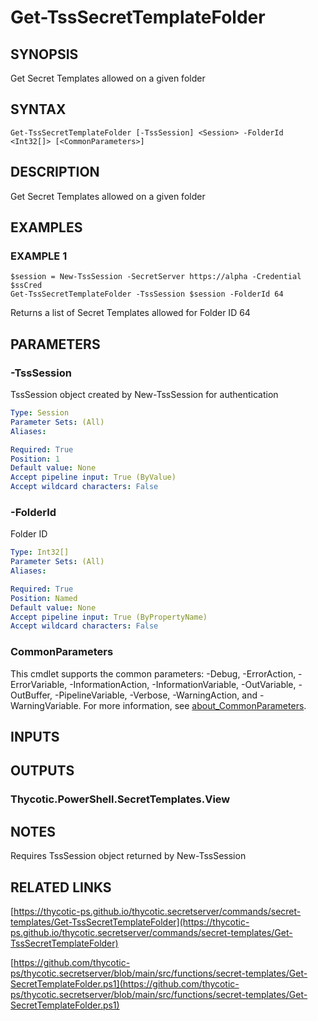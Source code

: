 # Get-TssSecretTemplateFolder

## SYNOPSIS
Get Secret Templates allowed on a given folder

## SYNTAX

```
Get-TssSecretTemplateFolder [-TssSession] <Session> -FolderId <Int32[]> [<CommonParameters>]
```

## DESCRIPTION
Get Secret Templates allowed on a given folder

## EXAMPLES

### EXAMPLE 1
```
$session = New-TssSession -SecretServer https://alpha -Credential $ssCred
Get-TssSecretTemplateFolder -TssSession $session -FolderId 64
```

Returns a list of Secret Templates allowed for Folder ID 64

## PARAMETERS

### -TssSession
TssSession object created by New-TssSession for authentication

```yaml
Type: Session
Parameter Sets: (All)
Aliases:

Required: True
Position: 1
Default value: None
Accept pipeline input: True (ByValue)
Accept wildcard characters: False
```

### -FolderId
Folder ID

```yaml
Type: Int32[]
Parameter Sets: (All)
Aliases:

Required: True
Position: Named
Default value: None
Accept pipeline input: True (ByPropertyName)
Accept wildcard characters: False
```

### CommonParameters
This cmdlet supports the common parameters: -Debug, -ErrorAction, -ErrorVariable, -InformationAction, -InformationVariable, -OutVariable, -OutBuffer, -PipelineVariable, -Verbose, -WarningAction, and -WarningVariable. For more information, see [about_CommonParameters](http://go.microsoft.com/fwlink/?LinkID=113216).

## INPUTS

## OUTPUTS

### Thycotic.PowerShell.SecretTemplates.View
## NOTES
Requires TssSession object returned by New-TssSession

## RELATED LINKS

[https://thycotic-ps.github.io/thycotic.secretserver/commands/secret-templates/Get-TssSecretTemplateFolder](https://thycotic-ps.github.io/thycotic.secretserver/commands/secret-templates/Get-TssSecretTemplateFolder)

[https://github.com/thycotic-ps/thycotic.secretserver/blob/main/src/functions/secret-templates/Get-SecretTemplateFolder.ps1](https://github.com/thycotic-ps/thycotic.secretserver/blob/main/src/functions/secret-templates/Get-SecretTemplateFolder.ps1)

